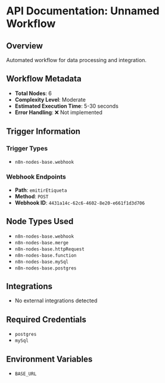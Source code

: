# API Documentation: Unnamed Workflow

## Overview
Automated workflow for data processing and integration.

## Workflow Metadata
- **Total Nodes**: 6
- **Complexity Level**: Moderate
- **Estimated Execution Time**: 5-30 seconds
- **Error Handling**: ❌ Not implemented

## Trigger Information
### Trigger Types
- `n8n-nodes-base.webhook`

### Webhook Endpoints
- **Path**: `emitirEtiqueta`
- **Method**: `POST`
- **Webhook ID**: `4431a14c-62c6-4602-8e20-e661f1d3d706`


## Node Types Used
- `n8n-nodes-base.webhook`
- `n8n-nodes-base.merge`
- `n8n-nodes-base.httpRequest`
- `n8n-nodes-base.function`
- `n8n-nodes-base.mySql`
- `n8n-nodes-base.postgres`

## Integrations
- No external integrations detected

## Required Credentials
- `postgres`
- `mySql`

## Environment Variables
- `BASE_URL`
